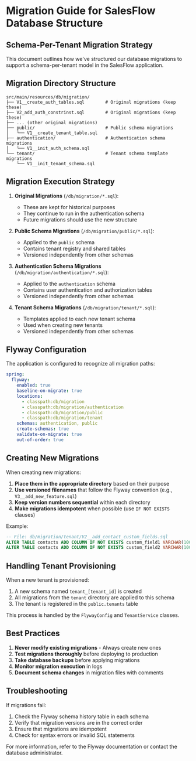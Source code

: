 # Migration Guide for SalesFlow Database Structure

## Schema-Per-Tenant Migration Strategy

This document outlines how we've structured our database migrations to support a schema-per-tenant model in the SalesFlow application.

## Migration Directory Structure

```
src/main/resources/db/migration/
├── V1__create_auth_tables.sql        # Original migrations (keep these)
├── V2_add_auth_constrinst.sql        # Original migrations (keep these)
├── ... (other original migrations)
├── public/                           # Public schema migrations
│   └── V1__create_tenant_table.sql
├── authentication/                   # Authentication schema migrations
│   └── V1__init_auth_schema.sql
└── tenant/                           # Tenant schema template migrations
    └── V1__init_tenant_schema.sql
```

## Migration Execution Strategy

1. **Original Migrations** (`/db/migration/*.sql`):
   - These are kept for historical purposes
   - They continue to run in the authentication schema
   - Future migrations should use the new structure

2. **Public Schema Migrations** (`/db/migration/public/*.sql`):
   - Applied to the `public` schema
   - Contains tenant registry and shared tables
   - Versioned independently from other schemas

3. **Authentication Schema Migrations** (`/db/migration/authentication/*.sql`):
   - Applied to the `authentication` schema
   - Contains user authentication and authorization tables
   - Versioned independently from other schemas

4. **Tenant Schema Migrations** (`/db/migration/tenant/*.sql`):
   - Templates applied to each new tenant schema
   - Used when creating new tenants
   - Versioned independently from other schemas

## Flyway Configuration

The application is configured to recognize all migration paths:

```yaml
spring:
  flyway:
    enabled: true
    baseline-on-migrate: true
    locations: 
      - classpath:db/migration
      - classpath:db/migration/authentication
      - classpath:db/migration/public
      - classpath:db/migration/tenant
    schemas: authentication, public
    create-schemas: true
    validate-on-migrate: true
    out-of-order: true
```

## Creating New Migrations

When creating new migrations:

1. **Place them in the appropriate directory** based on their purpose
2. **Use versioned filenames** that follow the Flyway convention (e.g., `V3__add_new_feature.sql`)
3. **Keep version numbers sequential** within each directory
4. **Make migrations idempotent** when possible (use `IF NOT EXISTS` clauses)

Example:
```sql
-- File: db/migration/tenant/V2__add_contact_custom_fields.sql
ALTER TABLE contacts ADD COLUMN IF NOT EXISTS custom_field1 VARCHAR(100);
ALTER TABLE contacts ADD COLUMN IF NOT EXISTS custom_field2 VARCHAR(100);
```

## Handling Tenant Provisioning

When a new tenant is provisioned:

1. A new schema named `tenant_[tenant_id]` is created
2. All migrations from the `tenant` directory are applied to this schema
3. The tenant is registered in the `public.tenants` table

This process is handled by the `FlywayConfig` and `TenantService` classes.

## Best Practices

1. **Never modify existing migrations** - Always create new ones
2. **Test migrations thoroughly** before deploying to production
3. **Take database backups** before applying migrations
4. **Monitor migration execution** in logs
5. **Document schema changes** in migration files with comments

## Troubleshooting

If migrations fail:

1. Check the Flyway schema history table in each schema
2. Verify that migration versions are in the correct order
3. Ensure that migrations are idempotent
4. Check for syntax errors or invalid SQL statements

For more information, refer to the Flyway documentation or contact the database administrator.